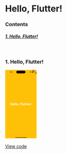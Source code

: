 # Hello, Flutter!

### Contents
##### [1. Hello, Flutter!](#1-hello-flutter)

<br/>

### 1. Hello, Flutter!

<img src="./assets/hello.png" width="20%" />

[View code](/lib/hello.dart)